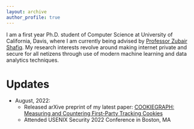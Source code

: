 ```yaml
---
layout: archive
author_profile: true
---
```


I am a first year Ph.D. student of Computer Science at University of California, Davis, where I am currently being advised by [Professor Zubair Shafiq](https://web.cs.ucdavis.edu/~zubair/index.html). My research interests revolve around making internet private and secure for all netizens through use of modern machine learning and data analytics techniques.

<!-- # Publications -->

<!-- ## [COOKIEGRAPH: Measuring and Countering First-Party Tracking Cookies](https://arxiv.org/abs/2208.12370) -->


<!-- 
## [Through the Looking Glass: Learning to Attribute Synthetic Text Generated by Language Models](https://aclanthology.org/2021.eacl-main.155.pdf)

***Shaoor Munir**, Brishna Batool, Zubair Shafiq, Padmini Srinivasan, Fareed Zaffar*

Proceedings of the 16th Conference of the European Chapter of the Association for Computational Linguistics: Main Volume **(EACL 2021)** -->

# Updates

- August, 2022:
  - Released arXive preprint of my latest paper: [COOKIEGRAPH: Measuring and Countering First-Party Tracking Cookies](_publications/cookiegraph.md)
  - Attended USENIX Security 2022 Conference in Boston, MA